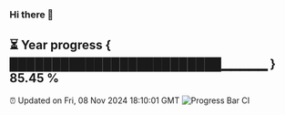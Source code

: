 ### Hi there 👋
⏳ Year progress { █████████████████████████▁▁▁▁▁ } 85.45 %
---
⏰ Updated on Fri, 08 Nov 2024 18:10:01 GMT
![Progress Bar CI](https://github.com/Moyi321/Moyi321/workflows/Progress%20Bar%20CI/badge.svg)
